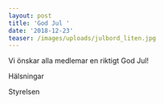 ```yaml
---
layout: post
title: 'God Jul '
date: '2018-12-23'
teaser: /images/uploads/julbord_liten.jpg
---
```

Vi önskar alla medlemar en riktigt God Jul!

Hälsningar

Styrelsen
